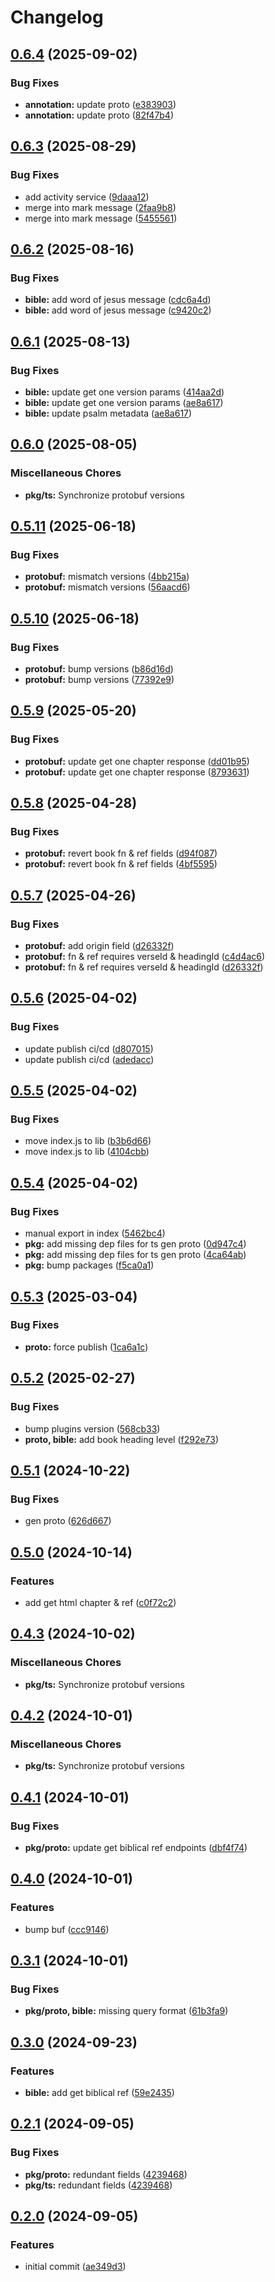 # Changelog

## [0.6.4](https://github.com/v-bible/protobuf/compare/pkg/ts/v0.6.3...pkg/ts/v0.6.4) (2025-09-02)


### Bug Fixes

* **annotation:** update proto ([e383903](https://github.com/v-bible/protobuf/commit/e383903a3b1107bf94a0e80762d6bb766abea2b8))
* **annotation:** update proto ([82f47b4](https://github.com/v-bible/protobuf/commit/82f47b4eed182539d7f1fb96e3c342ebc5fa78a6))

## [0.6.3](https://github.com/v-bible/protobuf/compare/pkg/ts/v0.6.2...pkg/ts/v0.6.3) (2025-08-29)


### Bug Fixes

* add activity service ([9daaa12](https://github.com/v-bible/protobuf/commit/9daaa12f5f59b568061934f7ee9e24e48cecec4a))
* merge into mark message ([2faa9b8](https://github.com/v-bible/protobuf/commit/2faa9b850460fc810f5ad2b79f0e8c57ba747e8b))
* merge into mark message ([5455561](https://github.com/v-bible/protobuf/commit/54555619a8a5860dabebd9888673e723a21dc1e3))

## [0.6.2](https://github.com/v-bible/protobuf/compare/pkg/ts/v0.6.1...pkg/ts/v0.6.2) (2025-08-16)


### Bug Fixes

* **bible:** add word of jesus message ([cdc6a4d](https://github.com/v-bible/protobuf/commit/cdc6a4d9dff33ca0d8ce20a55dfd544536a936a5))
* **bible:** add word of jesus message ([c9420c2](https://github.com/v-bible/protobuf/commit/c9420c21795bdccbfbff93ac0e68efb5cc1c61da))

## [0.6.1](https://github.com/v-bible/protobuf/compare/pkg/ts/v0.6.0...pkg/ts/v0.6.1) (2025-08-13)


### Bug Fixes

* **bible:** update get one version params ([414aa2d](https://github.com/v-bible/protobuf/commit/414aa2d73ddcfd7729f92ee64e1ed1df2f7b5734))
* **bible:** update get one version params ([ae8a617](https://github.com/v-bible/protobuf/commit/ae8a6171bfe079673604737da9d7718a4f639dc0))
* **bible:** update psalm metadata ([ae8a617](https://github.com/v-bible/protobuf/commit/ae8a6171bfe079673604737da9d7718a4f639dc0))

## [0.6.0](https://github.com/v-bible/protobuf/compare/pkg/ts/v0.5.11...pkg/ts/v0.6.0) (2025-08-05)


### Miscellaneous Chores

* **pkg/ts:** Synchronize protobuf versions

## [0.5.11](https://github.com/v-bible/protobuf/compare/pkg/ts/v0.5.10...pkg/ts/v0.5.11) (2025-06-18)


### Bug Fixes

* **protobuf:** mismatch versions ([4bb215a](https://github.com/v-bible/protobuf/commit/4bb215ac48f868523e4ba30a61d60ba93b01bbd3))
* **protobuf:** mismatch versions ([56aacd6](https://github.com/v-bible/protobuf/commit/56aacd6d2d35272e14cca05ae3186c80e54c8426))

## [0.5.10](https://github.com/v-bible/protobuf/compare/pkg/ts/v0.5.9...pkg/ts/v0.5.10) (2025-06-18)


### Bug Fixes

* **protobuf:** bump versions ([b86d16d](https://github.com/v-bible/protobuf/commit/b86d16de7932107ce0135ab121501fc02974c304))
* **protobuf:** bump versions ([77392e9](https://github.com/v-bible/protobuf/commit/77392e9a0e7d398b0963b4eb86353b9dd5d73202))

## [0.5.9](https://github.com/v-bible/protobuf/compare/pkg/ts/v0.5.8...pkg/ts/v0.5.9) (2025-05-20)


### Bug Fixes

* **protobuf:** update get one chapter response ([dd01b95](https://github.com/v-bible/protobuf/commit/dd01b95a8b407d3a0b20784518480acaf01b2d51))
* **protobuf:** update get one chapter response ([8793631](https://github.com/v-bible/protobuf/commit/87936319d7d7412dfd23412f0b2be85def5f4027))

## [0.5.8](https://github.com/v-bible/protobuf/compare/pkg/ts/v0.5.7...pkg/ts/v0.5.8) (2025-04-28)


### Bug Fixes

* **protobuf:** revert book fn & ref fields ([d94f087](https://github.com/v-bible/protobuf/commit/d94f0873c7cd818e810bd7b67c8a52b7e887f46f))
* **protobuf:** revert book fn & ref fields ([4bf5595](https://github.com/v-bible/protobuf/commit/4bf5595dbeecedce6124bc7ad86e2df1875273be))

## [0.5.7](https://github.com/v-bible/protobuf/compare/pkg/ts/v0.5.6...pkg/ts/v0.5.7) (2025-04-26)


### Bug Fixes

* **protobuf:** add origin field ([d26332f](https://github.com/v-bible/protobuf/commit/d26332f2c07e05b1e10e5f5be8b03d150215da03))
* **protobuf:** fn & ref requires verseId & headingId ([c4d4ac6](https://github.com/v-bible/protobuf/commit/c4d4ac6d21ef2f682f4aeda5f58df5ed8f079d03))
* **protobuf:** fn & ref requires verseId & headingId ([d26332f](https://github.com/v-bible/protobuf/commit/d26332f2c07e05b1e10e5f5be8b03d150215da03))

## [0.5.6](https://github.com/v-bible/protobuf/compare/pkg/ts/v0.5.5...pkg/ts/v0.5.6) (2025-04-02)


### Bug Fixes

* update publish ci/cd ([d807015](https://github.com/v-bible/protobuf/commit/d807015302919faf6056731ad0b4d3a2c23322c8))
* update publish ci/cd ([adedacc](https://github.com/v-bible/protobuf/commit/adedacc856606ab6480efcbd4382dca9422a2ad6))

## [0.5.5](https://github.com/v-bible/protobuf/compare/pkg/ts/v0.5.4...pkg/ts/v0.5.5) (2025-04-02)


### Bug Fixes

* move index.js to lib ([b3b6d66](https://github.com/v-bible/protobuf/commit/b3b6d66f73cda31ba18b033e2afbe33f4be959c2))
* move index.js to lib ([4104cbb](https://github.com/v-bible/protobuf/commit/4104cbb45f3d69524c4608002118640500fde7af))

## [0.5.4](https://github.com/v-bible/protobuf/compare/pkg/ts/v0.5.3...pkg/ts/v0.5.4) (2025-04-02)


### Bug Fixes

* manual export in index ([5462bc4](https://github.com/v-bible/protobuf/commit/5462bc4871b53b8f25259ae3d75f0235c0f79181))
* **pkg:** add missing dep files for ts gen proto ([0d947c4](https://github.com/v-bible/protobuf/commit/0d947c41f6469febd80ab94551a60d6f298e21a4))
* **pkg:** add missing dep files for ts gen proto ([4ca64ab](https://github.com/v-bible/protobuf/commit/4ca64ab58fea53e835c1efdfaf0105b650811f18))
* **pkg:** bump packages ([f5ca0a1](https://github.com/v-bible/protobuf/commit/f5ca0a11513a05c54d8d9eaa6ca1d551c1943ba6))

## [0.5.3](https://github.com/v-bible/protobuf/compare/pkg/ts/v0.5.2...pkg/ts/v0.5.3) (2025-03-04)


### Bug Fixes

* **proto:** force publish ([1ca6a1c](https://github.com/v-bible/protobuf/commit/1ca6a1c9648860cd5f1b7434a319cbf9ced4ac40))

## [0.5.2](https://github.com/v-bible/protobuf/compare/pkg/ts/v0.5.1...pkg/ts/v0.5.2) (2025-02-27)


### Bug Fixes

* bump plugins version ([568cb33](https://github.com/v-bible/protobuf/commit/568cb33b211b18a12ff400705c0c178c85e501ce))
* **proto, bible:** add book heading level ([f292e73](https://github.com/v-bible/protobuf/commit/f292e738d09949b3f070938de088aa929f45ed80))

## [0.5.1](https://github.com/v-bible/protobuf/compare/pkg/ts/v0.5.0...pkg/ts/v0.5.1) (2024-10-22)


### Bug Fixes

* gen proto ([626d667](https://github.com/v-bible/protobuf/commit/626d667e7334134566e27d8429224b3b87301ff6))

## [0.5.0](https://github.com/v-bible/protobuf/compare/pkg/ts/v0.4.3...pkg/ts/v0.5.0) (2024-10-14)


### Features

* add get html chapter & ref ([c0f72c2](https://github.com/v-bible/protobuf/commit/c0f72c27d7fe459f53509f07d24008ce7d042106))

## [0.4.3](https://github.com/v-bible/protobuf/compare/pkg/ts/v0.4.2...pkg/ts/v0.4.3) (2024-10-02)


### Miscellaneous Chores

* **pkg/ts:** Synchronize protobuf versions

## [0.4.2](https://github.com/v-bible/protobuf/compare/pkg/ts/v0.4.1...pkg/ts/v0.4.2) (2024-10-01)


### Miscellaneous Chores

* **pkg/ts:** Synchronize protobuf versions

## [0.4.1](https://github.com/v-bible/protobuf/compare/pkg/ts/v0.4.0...pkg/ts/v0.4.1) (2024-10-01)


### Bug Fixes

* **pkg/proto:** update get biblical ref endpoints ([dbf4f74](https://github.com/v-bible/protobuf/commit/dbf4f743428f8e8c28b370060f5dd407d3c32dfc))

## [0.4.0](https://github.com/v-bible/protobuf/compare/pkg/ts/v0.3.1...pkg/ts/v0.4.0) (2024-10-01)


### Features

* bump buf ([ccc9146](https://github.com/v-bible/protobuf/commit/ccc91466595508636deaf147dff73754457d4926))

## [0.3.1](https://github.com/v-bible/protobuf/compare/pkg/ts/v0.3.0...pkg/ts/v0.3.1) (2024-10-01)


### Bug Fixes

* **pkg/proto, bible:** missing query format ([61b3fa9](https://github.com/v-bible/protobuf/commit/61b3fa95e689c38f6c5d74ca311a1b009cd8520d))

## [0.3.0](https://github.com/v-bible/protobuf/compare/pkg/ts/v0.2.1...pkg/ts/v0.3.0) (2024-09-23)


### Features

* **bible:** add get biblical ref ([59e2435](https://github.com/v-bible/protobuf/commit/59e243502c61e758fb5c2f910520a18cf1ce20ea))

## [0.2.1](https://github.com/v-bible/protobuf/compare/pkg/ts/v0.2.0...pkg/ts/v0.2.1) (2024-09-05)


### Bug Fixes

* **pkg/proto:** redundant fields ([4239468](https://github.com/v-bible/protobuf/commit/4239468821623119df3a0eb005b2d8a06d90dd0c))
* **pkg/ts:** redundant fields ([4239468](https://github.com/v-bible/protobuf/commit/4239468821623119df3a0eb005b2d8a06d90dd0c))

## [0.2.0](https://github.com/v-bible/protobuf/compare/pkg/ts-v0.1.1...pkg/ts/v0.2.0) (2024-09-05)


### Features

* initial commit ([ae349d3](https://github.com/v-bible/protobuf/commit/ae349d308a11b5b42cd7c059582f11220dd363ad))
